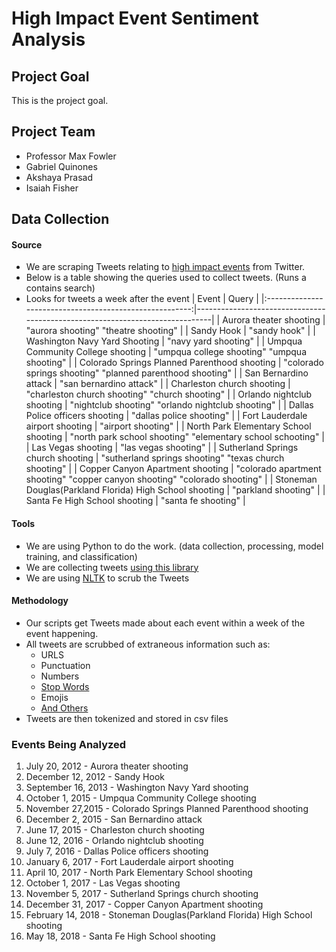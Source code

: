 # High Impact Event Sentiment Analysis

## Project Goal
This is the project goal.

## Project Team
- Professor Max Fowler
- Gabriel Quinones
- Akshaya Prasad
- Isaiah Fisher

## Data Collection
#### Source
- We are scraping Tweets relating to [high impact events](#events-being-analyzed) from Twitter.
- Below is a table showing the queries used to collect tweets. (Runs a contains search)
- Looks for tweets a week after the event
|                          Event                          | Query                                                                        |
|:-------------------------------------------------------:|------------------------------------------------------------------------------|
| Aurora theater shooting                                 | "aurora shooting"  "theatre shooting"                                        |
| Sandy Hook                                              | "sandy hook"                                                                 |
| Washington Navy Yard Shooting                           | "navy yard shooting"                                                         |
| Umpqua Community College shooting                       | "umpqua college shooting"  "umpqua shooting"                                 |
| Colorado Springs Planned Parenthood shooting            | "colorado springs shooting"  "planned parenthood shooting"                   |
| San Bernardino attack                                   | "san bernardino attack"                                                      |
| Charleston church shooting                              | "charleston church shooting"  "church shooting"                              |
| Orlando nightclub shooting                              | "nightclub shooting"  "orlando nightclub shooting"                           |
| Dallas Police officers shooting                         | "dallas police shooting"                                                     |
| Fort Lauderdale airport shooting                        | "airport shooting"                                                           |
| North Park Elementary School shooting                   | "north park school shooting"  "elementary school schooting"                  |
| Las Vegas shooting                                      | "las vegas shooting"                                                         |
| Sutherland Springs church shooting                      | "sutherland springs shooting"  "texas church shooting"                       |
| Copper Canyon Apartment shooting                        | "colorado apartment shooting"  "copper canyon shooting"  "colorado shooting" |
| Stoneman Douglas(Parkland Florida) High School shooting | "parkland shooting"                                                          |
| Santa Fe High School shooting                           | "santa fe shooting"                                                          |
#### Tools
- We are using Python to do the work. (data collection, processing, model training, and classification)
- We are collecting tweets [using this library](https://github.com/Jefferson-Henrique/GetOldTweets-python)
- We are using [NLTK](https://www.nltk.org/) to scrub the Tweets
#### Methodology
- Our scripts get Tweets made about each event within a week of the event happening.
- All tweets are scrubbed of extraneous information such as:
  - URLS
  - Punctuation
  - Numbers
  - [Stop Words](https://gist.github.com/sebleier/554280)
  - Emojis
  - [And Others](https://pypi.org/project/tweet-preprocessor/)
- Tweets are then tokenized and stored in csv files

### Events Being Analyzed
1. July 20, 2012 - Aurora theater shooting
2. December 12, 2012 - Sandy Hook
3. September 16, 2013 - Washington Navy Yard shooting
4. October 1, 2015 - Umpqua Community College shooting
5. November 27,2015 - Colorado Springs Planned Parenthood shooting
6. December 2, 2015 - San Bernardino attack
7. June 17, 2015 - Charleston church shooting
8. June 12, 2016 - Orlando nightclub shooting
9. July 7, 2016 - Dallas Police officers shooting
10. January 6, 2017 - Fort Lauderdale airport shooting
11. April 10, 2017 - North Park Elementary School shooting
12. October 1, 2017 - Las Vegas shooting
13. November 5, 2017 - Sutherland Springs church shooting
14. December 31, 2017 - Copper Canyon Apartment shooting
15. February 14, 2018 - Stoneman Douglas(Parkland Florida) High School shooting
16. May 18, 2018 - Santa Fe High School shooting
